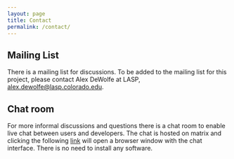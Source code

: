 ```yaml
---
layout: page
title: Contact
permalink: /contact/
---
```

## Mailing List
There is a mailing list for discussions. To be added to the mailing list for this project, 
please contact Alex DeWolfe at LASP, [alex.dewolfe@lasp.colorado.edu](mailto:alex.dewolfe@lasp.colorado.edu).

## Chat room
For more informal discussions and questions there is a chat room to enable live chat between users and developers. The chat is hosted on matrix and clicking the following [link](https://riot.im/app/#/room/#heliopython:openastronomy.org) will open a browser window with the chat interface. There is no need to install any software.
